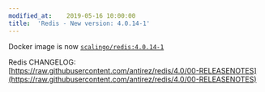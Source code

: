 ```yaml
---
modified_at:	2019-05-16 10:00:00
title:	'Redis - New version: 4.0.14-1'
---
```


Docker image is now [`scalingo/redis:4.0.14-1`](https://hub.docker.com/r/scalingo/redis/)

Redis CHANGELOG:
[https://raw.githubusercontent.com/antirez/redis/4.0/00-RELEASENOTES](https://raw.githubusercontent.com/antirez/redis/4.0/00-RELEASENOTES)
